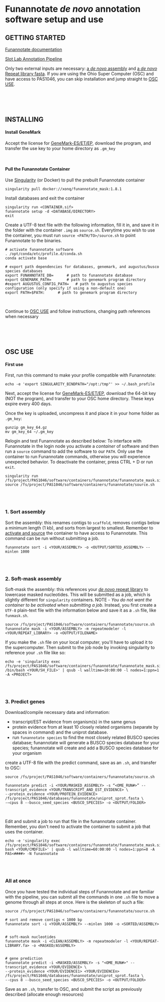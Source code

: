 # Funannotate *de novo* annotation software setup and use

## GETTING STARTED
[Funannotate documentation](https://funannotate.readthedocs.io/en/latest/install.html)

[Slot Lab Annotation Pipeline](https://gitlab.com/xonq/tutorials/-/blob/master/annotationPipeline.md)


Only two external inputs are necessary: [a *de novo* assembly](https://gitlab.com/xonq/tutorials/-/blob/master/assembly.md) and [a *de novo* Repeat library fasta](https://gitlab.com/xonq/tutorials/-/blob/master/repeatmodeler.md). If you are using the Ohio Super Computer (OSC) and have access to PAS1046, you can skip installation and jump straight to [OSC USE](https://gitlab.com/xonq/tutorials/-/blob/master/funannotate.md#osc-use).

<br /><br /><br />

## INSTALLING
#### Install GeneMark

Accept the license for [GeneMark-ES/ET/EP](https://topaz.gatech.edu/GeneMark/license_download.cgi), download the program, and transfer the use key to your home directory as `.gm_key`

<br />

#### Pull the Funannotate Container
 
Use [Singularity](https://gitlab.com/xonq/tutorials/-/blog/master/containers.md) (or Docker) to pull the prebuilt Funannotate container
```
singularity pull docker://xonq/funannotate_mask:1.8.1
```

Install databases and exit the container
```
singularity run <CONTAINER.sif>
funannotate setup -d <DATABASE/DIRECTORY>
exit
```

Create a UTF-8 text file with the following information, fill it in, and save it in the folder with the container `.img` as `source.sh`. Everytime you wish to use the container, you must run `source <PATH/TO>/source.sh` to point Funannotate to the binaries.
```
# activate funannotate software
. /opt/conda/etc/profile.d/conda.sh
conda activate base

# export path dependencies for databases, genemark, and augustus/busco species databases
export FUNANNOTATE_DB=		# path to funannotate database
export GENEMARK_PATH=		# path to genemark program directory
#export AUGUSTUS_CONFIG_PATH=	# path to augustus species configuration (only specify if using a non-default one)
export PATH=$PATH:		# path to genemark program directory
```

<br />

Continue to [OSC USE](https://gitlab.com/xonq/tutorials/-/blob/master/funannotate.md#osc-use) and follow instructions, changing path references when necessary

<br /><br /><br />

## OSC USE
#### First use
First, run this command to make your profile compatible with Funannotate:
```
echo -e 'export SINGULARITY_BINDPATH="/opt:/tmp"' >> ~/.bash_profile
```

Next, accept the license for [GeneMark-ES/ET/EP](http://topaz.gatech.edu/GeneMark/license_download.cgi), download the 64-bit key (NOT the program), and transfer to your OSC home directory. These keys expire every 400 days.

Once the key is uploaded, uncompress it and place it in your home folder as `.gm_key`:
```
gunzip gm_key_64.gz
mv gm_key_64 ~/.gm_key
```

Relogin and test Funannotate as described below: To interface with Funannotate in the login node you activate a *container* of software and then run a `source` command to add the software to our `PATH`. Only use the container to run Funannotate commands, otherwise you will experience unexpected behavior. To deactivate the container, press CTRL + D or run `exit`. 
```
singularity run /fs/project/PAS1046/software/containers/funannotate/funannotate_mask.sif
source /fs/project/PAS1046/software/containers/funannotate/source.sh
```

<br /><br />

### 1. Sort assembly
Sort the assembly: this renames contigs to `scaffold`, removes contigs below a minimum length (1 kb), and sorts from largest to smallest. Remember to [activate and source](https://gitlab.com/xonq/tutorials/-/blob/master/funannotate.md#activating-funannotate-container) the container to have access to Funannotate. This command can be run without submitting a job.
```
funannotate sort -i <YOUR/ASSEMBLY> -o <OUTPUT/SORTED_ASSEMBLY> --minlen 1000
```

<br /><br />

### 2. Soft-mask assembly 

Soft-mask the assembly: this references your [*de novo* repeat library](https://gitlab.com/xonq/tutorials/-/blob/master/repeatmodeler.md) to lowercase masked nucleotides. This will be submitted as a job, which is slightly different for `singularity` containers. 
NOTE - *You do not want the container to be activated when submitting a job*. Instead, you first create a `UTF-8` plain-text file with the information below and save it as a `.sh` file, like `funmask.sh`. 
```
source /fs/project/PAS1046/software/containers/funannotate/source.sh
funannotate mask -i <YOUR/ASSEMBLY> -m repeatmodeler -l <YOUR/REPEAT_LIBRARY> -o <OUTPUT/FILENAME>
```

If you make the `.sh` file on your local computer, you'll have to upload it to the supercomputer. Then submit to the job node by invoking singularity to reference your `.sh` file like so:
```
echo -e 'singularity exec /fs/project/PAS1046/software/containers/funannotate/funannotate_mask.sif /bin/bash <YOUR/SH_FILE>' | qsub -l walltime=10:00:00 -l nodes=1:ppn=1 -A <PROJECT>
```

<br /><br />

### 3. Predict genes
Download/compile necessary data and information:
- transcript/EST evidence from organism(s) in the same genus
- protein evidence from at least 10 closely related organisms (separate by spaces in command) and the uniprot database.
- run `funannotate species` to find the most closely related BUSCO species database; funannotate will generate a BUSCO species database for your species; funannotate will create and add a BUSCO species database for your organism

create a UTF-8 file with the predict command, save as an `.sh`, and transfer to OSC:
```
source /fs/project/PAS1046/software/containers/funannotate/source.sh

funannotate predict -i <YOUR/MASKED_ASSEMBLY> -s “<OME_RUN#>” --transcript_evidence <YOUR/TRANSCRIPT_AND_EST_EVIDENCE> \
--protein_evidence <YOUR/PROTEIN_EVIDENCE> /fs/project/PAS1046/databases/funannotate/uniprot_sprot.fasta \
-–cpus 8 --busco_seed_species <BUSCO_SPECIES> -o <OUTPUT/FOLDER>
```

<br />

Edit and submit a job to run that file in the funannotate container. Remember, you don't need to activate the container to submit a job that uses the container.
```
echo -e 'singularity exec /fs/project/PAS1046/software/containers/funannotate/funannotate_mask.sif bash <YOUR/CMDFILE>' | qsub -l walltime=60:00:00 -l nodes=1:ppn=8 -A PAS<####> -N funannotate
```

<br /><br />

### All at once
Once you have tested the individual steps of Funannotate and are familiar with the pipeline, you can submit all the commands in one `.sh` file to move a genome through all steps at once. Here is the skeleton of such a file:
```
source /fs/project/PAS1046/software/containers/funannotate/source.sh

# sort and remove contigs < 1000 bp
funannotate sort -i <YOUR/ASSEMBLY> --minlen 1000 -o <SORTED/ASSEMBLY>


# soft-mask nucleotides
funannotate mask -i <CLEAN/ASSEMBLY> -m repeatmodeler -l <YOUR/REPEAT-LIBRARY.fa> -o <MASKED/ASSEMBLY>


# gene prediction
funannotate predict -i <MASKED/ASSEMBLY> -s "<OME_RUN#>" --transcript_evidence <YOUR/EVIDENCE> \
--protein_evidence <YOUR/EVIDENCE1> <YOUR/EVIDENCEn> /fs/project/PAS1046/databases/funannotate/uniprot_sprot.fasta \
--cpus 8 --busco_seed_species <BUSCO_SPECIES> -o <OUTPUT/FOLDER>
```

Save as an `.sh`, transfer to OSC, and submit the script as previously described (allocate enough resources)
